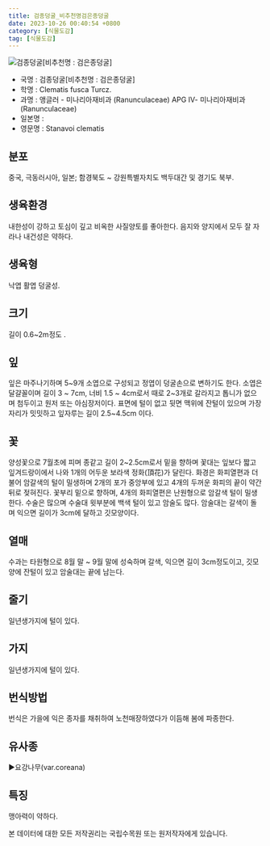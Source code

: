 ```yaml
---
title: 검종덩굴_비추천명검은종덩굴
date: 2023-10-26 00:40:54 +0800
category: [식물도감]
tag: [식물도감]
---
```




![검종덩굴[비추천명 : 검은종덩굴]](/fileUpload/plants/basic/Ranunculaceae/Clematis/24217/5_th2.jpg)
- 국명 : 검종덩굴[비추천명 : 검은종덩굴]
- 학명 : Clematis fusca Turcz.
- 과명 : 앵글러 - 미나리아재비과 (Ranunculaceae) APG Ⅳ- 미나리아재비과 (Ranunculaceae)
- 일본명 : 
- 영문명 : Stanavoi clematis


## 분포
중국, 극동러시아, 일본; 함경북도 ~ 강원특별자치도 백두대간 및 경기도 북부.
## 생육환경
내한성이 강하고 토심이 깊고 비옥한 사질양토를 좋아한다. 음지와 양지에서 모두 잘 자라나 내건성은 약하다.
## 생육형
낙엽 활엽 덩굴성. 
## 크기
길이 0.6~2m정도 .
## 잎
잎은 마주나기하며 5~9개 소엽으로 구성되고 정엽이 덩굴손으로 변하기도 한다. 소엽은 달걀꼴이며 길이 3 ~ 7cm, 너비 1.5 ~ 4cm로서 때로 2~3개로 갈라지고 톱니가 없으며 첨두이고 원저 또는 아심장저이다. 표면에 털이 없고 뒷면 맥위에 잔털이 있으며 가장자리가 밋밋하고 잎자루는 길이 2.5~4.5cm 이다.
## 꽃
양성꽃으로 7월초에 피며 종같고 길이 2~2.5cm로서 밑을 향하며 꽃대는 잎보다 짧고 잎겨드랑이에서 나와 1개의 어두운 보라색 정화(頂花)가 달린다. 화경은 화피열편과 더불어 암갈색의 털이 밀생하며 2개의 포가 중앙부에 있고 4개의 두꺼운 화피의 끝이 약간 뒤로 젖혀진다. 꽃부리 밑으로 향하며, 4개의 화피열편은 난원형으로 암갈색 털이 밀생한다. 수술은 많으며 수술대 윗부분에 백색 털이 있고 암술도 많다. 암술대는 갈색이 돌며 익으면 길이가 3cm에 달하고 깃모양이다.
## 열매
수과는 타원형으로 8월 말 ~ 9월 말에 성숙하며 갈색, 익으면 길이 3cm정도이고, 깃모양에 잔털이 있고 암술대는 끝에 남는다.
## 줄기
일년생가지에 털이 있다.
## 가지
일년생가지에 털이 있다.
## 번식방법
번식은 가을에 익은 종자를 채취하여 노천매장하였다가 이듬해 봄에 파종한다.
## 유사종
▶요강나무(var.coreana)
## 특징
맹아력이 약하다.






본 데이터에 대한 모든 저작권리는 국립수목원 또는 원저작자에게 있습니다.
